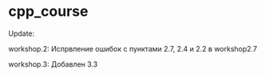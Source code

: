 # cpp_course
Update:

workshop.2: Испрвление ошибок с пунктами 2.7, 2.4 и 2.2 в workshop2.7

workshop.3: Добавлен 3.3
